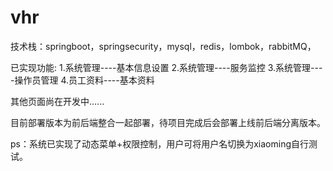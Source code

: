 # vhr

技术栈：springboot，springsecurity，mysql，redis，lombok，rabbitMQ，

已实现功能:
1.系统管理----基本信息设置
2.系统管理----服务监控
3.系统管理----操作员管理
4.员工资料----基本资料

其他页面尚在开发中......

目前部署版本为前后端整合一起部署，待项目完成后会部署上线前后端分离版本。

ps：系统已实现了动态菜单+权限控制，用户可将用户名切换为xiaoming自行测试。
